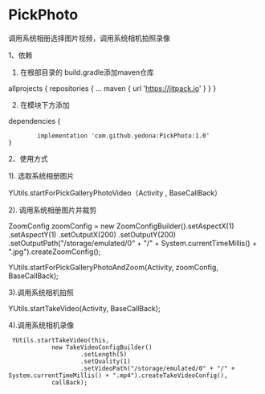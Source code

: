 # PickPhoto
调用系统相册选择图片视频，调用系统相机拍照录像

1、依赖

1) 在根部目录的 build.gradle添加maven仓库

allprojects {
		repositories {
			...
			maven { url 'https://jitpack.io' }
		}
	}

2) 在模块下方添加

dependencies {

	        implementation 'com.github.yedona:PickPhoto:1.0'
	}
  
2、使用方式

1). 选取系统相册图片

 YUtils.startForPickGalleryPhotoVideo（Activity , BaseCallBack）
 
2). 调用系统相册图片并裁剪

 ZoomConfig zoomConfig = new ZoomConfigBuilder().setAspectX(1)
                .setAspectY(1)
                .setOutputX(200)
                .setOutputY(200)
                .setOutputPath("/storage/emulated/0" + "/" + System.currentTimeMillis() + ".jpg").createZoomConfig();
		
 YUtils.startForPickGalleryPhotoAndZoom(Activity, zoomConfig, BaseCallBack);
 
3).调用系统相机拍照

  YUtils.startTakeVideo(Activity, BaseCallBack);

4).调用系统相机录像

     YUtils.startTakeVideo(this,
                new TakeVideoConfigBuilder()
                        .setLength(5)
                        .setQuality(1)
                        .setVideoPath("/storage/emulated/0" + "/" + System.currentTimeMillis() + ".mp4").createTakeVideoConfig(),
                callBack);
